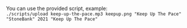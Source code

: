 You can use the provided script, example:
<br>
`./scripts/upload keep-up-the-pace.mp3 keepup.png "Keep Up The Pace" "StoneBank" 2021 "Keep Up The Pace"`
